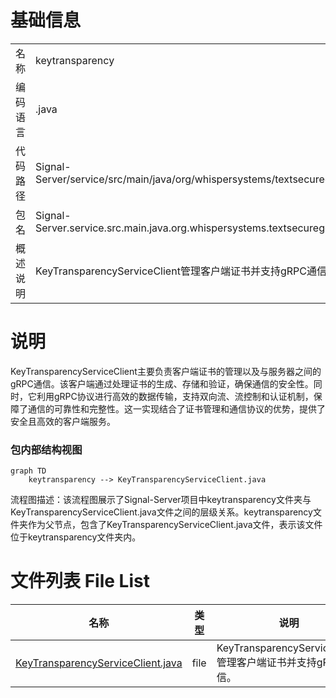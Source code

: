 # 基础信息

|      |      |
|------|------|
| 名称 | keytransparency |
| 编码语言 | .java |
| 代码路径 | Signal-Server/service/src/main/java/org/whispersystems/textsecuregcm/keytransparency |
| 包名 | Signal-Server.service.src.main.java.org.whispersystems.textsecuregcm.keytransparency |
| 概述说明 | KeyTransparencyServiceClient管理客户端证书并支持gRPC通信。 |

# 说明

KeyTransparencyServiceClient主要负责客户端证书的管理以及与服务器之间的gRPC通信。该客户端通过处理证书的生成、存储和验证，确保通信的安全性。同时，它利用gRPC协议进行高效的数据传输，支持双向流、流控制和认证机制，保障了通信的可靠性和完整性。这一实现结合了证书管理和通信协议的优势，提供了安全且高效的客户端服务。


### 包内部结构视图

```mermaid
graph TD
    keytransparency --> KeyTransparencyServiceClient.java
```

流程图描述：该流程图展示了Signal-Server项目中keytransparency文件夹与KeyTransparencyServiceClient.java文件之间的层级关系。keytransparency文件夹作为父节点，包含了KeyTransparencyServiceClient.java文件，表示该文件位于keytransparency文件夹内。

# 文件列表 File List

| 名称   | 类型  | 说明 |
|-------|------|-------------|
| [KeyTransparencyServiceClient.java](KeyTransparencyServiceClient.md) | file | KeyTransparencyServiceClient管理客户端证书并支持gRPC通信。 |



